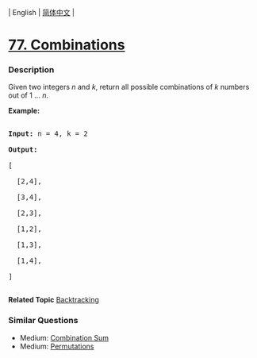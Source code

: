 | English | [简体中文](README.md) |

# [77. Combinations](https://leetcode-cn.com/problems/combinations)
 ### Description
<p>Given two integers <em>n</em> and <em>k</em>, return all possible combinations of <em>k</em> numbers out of 1 ... <em>n</em>.</p>

<p><strong>Example:</strong></p>

<pre>
<strong>Input:</strong>&nbsp;n = 4, k = 2
<strong>Output:</strong>
[
  [2,4],
  [3,4],
  [2,3],
  [1,2],
  [1,3],
  [1,4],
]
</pre>

**Related Topic**  [Backtracking](https://leetcode-cn.com/tag/backtracking) 

### Similar Questions
 - Medium:	[Combination Sum](https://leetcode-cn.com/problems/combination-sum) 
 - Medium:	[Permutations](https://leetcode-cn.com/problems/permutations) 
